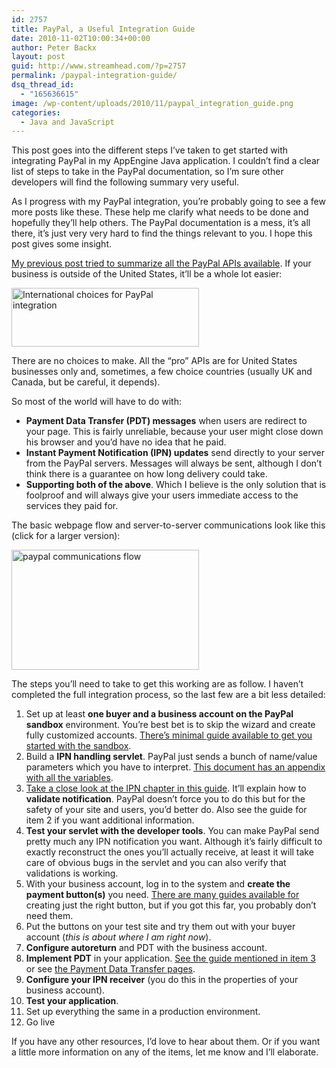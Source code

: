 ```yaml
---
id: 2757
title: PayPal, a Useful Integration Guide
date: 2010-11-02T10:00:34+00:00
author: Peter Backx
layout: post
guid: http://www.streamhead.com/?p=2757
permalink: /paypal-integration-guide/
dsq_thread_id:
  - "165636615"
image: /wp-content/uploads/2010/11/paypal_integration_guide.png
categories:
  - Java and JavaScript
---
```

This post goes into the different steps I&#8217;ve taken to get started with integrating PayPal in my AppEngine Java application. I couldn&#8217;t find a clear list of steps to take in the PayPal documentation, so I&#8217;m sure other developers will find the following summary very useful.

<!--more-->As I progress with my PayPal integration, you&#8217;re probably going to see a few more posts like these. These help me clarify what needs to be done and hopefully they&#8217;ll help others. The PayPal documentation is a mess, it&#8217;s all there, it&#8217;s just very very hard to find the things relevant to you. I hope this post gives some insight.

<a title="Choose your PayPal API" href="http://www.streamhead.com/choose-your-paypal-api-making-sense-of-the-mess/" target="_blank">My previous post tried to summarize all the PayPal APIs available</a>. If your business is outside of the United States, it&#8217;ll be a whole lot easier:

[<img class="alignnone size-medium wp-image-2777" title="International choices for PayPal integration" src="http://www.streamhead.com/wp-content/uploads/2010/11/paypal_international-300x94.png" alt="International choices for PayPal integration" width="300" height="94" srcset="http://www.streamhead.com/wp-content/uploads/2010/11/paypal_international-300x94.png 300w, http://www.streamhead.com/wp-content/uploads/2010/11/paypal_international.png 427w" sizes="(max-width: 300px) 100vw, 300px" />](http://www.streamhead.com/wp-content/uploads/2010/11/paypal_international.png)

There are no choices to make. All the &#8220;pro&#8221; APIs are for United States businesses only and, sometimes, a few choice countries (usually UK and Canada, but be careful, it depends).

So most of the world will have to do with:

  *  **Payment Data Transfer (PDT) messages** when users are redirect to your page. This is fairly unreliable, because your user might close down his browser and you&#8217;d have no idea that he paid.
  * **Instant Payment Notification (IPN) updates** send directly to your server from the PayPal servers. Messages will always be sent, although I don&#8217;t think there is a guarantee on how long delivery could take.
  * **Supporting both of the above**. Which I believe is the only solution that is foolproof and will always give your users immediate access to the services they paid for.

The basic webpage flow and server-to-server communications look like this (click for a larger version):

[<img class="alignnone size-medium wp-image-2779" title="paypal communications flow" src="http://www.streamhead.com/wp-content/uploads/2010/11/paypal_flow-300x192.png" alt="paypal communications flow" width="300" height="192" srcset="http://www.streamhead.com/wp-content/uploads/2010/11/paypal_flow-300x192.png 300w, http://www.streamhead.com/wp-content/uploads/2010/11/paypal_flow.png 687w" sizes="(max-width: 300px) 100vw, 300px" />](http://www.streamhead.com/wp-content/uploads/2010/11/paypal_flow.png)

The steps you&#8217;ll need to take to get this working are as follow. I haven&#8217;t completed the full integration process, so the last few are a bit less detailed:

  1. Set up at least **one buyer and a business account on the PayPal sandbox** environment. You&#8217;re best bet is to skip the wizard and create fully customized accounts. <a title="PayPal sandbox user guide" href="https://cms.paypal.com/cms_content/US/en_US/files/developer/PP_Sandbox_UserGuide.pdf" target="_blank">There&#8217;s minimal guide available to get you started with the sandbox</a>.
  2. Build a **IPN handling servlet**. PayPal just sends a bunch of name/value parameters which you have to interpret. <a title="IPN Guide" href="https://cms.paypal.com/cms_content/US/en_US/files/developer/IPNGuide.pdf" target="_blank">This document has an appendix with all the variables</a>.
  3. <a title="PayPal Order Management Integration Guide" href="https://cms.paypal.com/cms_content/en_US/files/developer/PP_OrderMgmt_IntegrationGuide.pdf" target="_blank">Take a close look at the IPN chapter in this guide</a>. It&#8217;ll explain how to **validate notification**. PayPal doesn&#8217;t force you to do this but for the safety of your site and users, you&#8217;d better do. Also see the guide for item 2 if you want additional information.
  4. **Test your servlet with the developer tools**. You can make PayPal send pretty much any IPN notification you want. Although it&#8217;s fairly difficult to exactly reconstruct the ones you&#8217;ll actually receive, at least it will take care of obvious bugs in the servlet and you can also verify that validations is working.
  5. With your business account, log in to the system and **create the payment button(s)** you need. <a title="Website Payment Standard" href="https://www.x.com/docs/DOC-1448" target="_blank">There are many guides available for </a>creating just the right button, but if you got this far, you probably don&#8217;t need them.
  6. Put the buttons on your test site and try them out with your buyer account (_this is about where I am right now_).
  7. **Configure autoreturn** and PDT with the business account.
  8. **Implement PDT** in your application. <a title="PayPal Order Management Integration Guide" href="https://cms.paypal.com/cms_content/en_US/files/developer/PP_OrderMgmt_IntegrationGuide.pdf" target="_blank">See the guide mentioned in item 3</a> or see <a title="PayPal X Developer Network: Payment Data Transfer" href="https://www.x.com/community/ppx/pdt" target="_blank">the Payment Data Transfer pages</a>.
  9. **Configure your IPN receiver** (you do this in the properties of your business account).
 10. **Test your application**.
 11. Set up everything the same in a production environment.
 12. Go live

If you have any other resources, I&#8217;d love to hear about them. Or if you want a little more information on any of the items, let me know and I&#8217;ll elaborate.

<!-- AddThis Advanced Settings generic via filter on the_content -->

<!-- AddThis Share Buttons generic via filter on the_content -->
